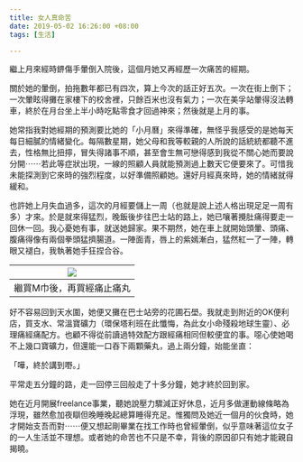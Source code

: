 ```yaml
---
title: 女人真命苦
date: 2019-05-02 16:26:00 +08:00
tags: [生活]

---
```


  
  
  
繼上月來經時鎅傷手暈倒入院後，這個月她又再經歷一次痛苦的經期。  
  
關於她的暈倒，拍拖數年都已有四次，算上今次的話正好五次。一次在街上倒下；一次暈眩得攤在家樓下的校舍裡，只餘百米也沒有氣力；一次在美孚站暈得沒法轉車，終於在月台坐上半小時吃點零食才回過神來；然後就是上月的事。  
  
她常指我對她經期的預測要比她的「小月曆」來得準確，無怪乎我感受的是她每天每日細膩的情緒變化。每隔數星期，她父母和我等較親的人所說的話統統都聽不進去，性格無比扭擰，冒失得諸事不順，甚至會生無可戀得感到我從不關心她而要說分開⋯⋯若此等症狀出現，一線的照顧人員就能預測過上數天它便要來了。可惜我未能探測到它來時的強烈程度，以好準備照顧她。還好月經真來時，她的情緒就得緩和。  
  
也許她上月失血過多，這次的月經要儲上一周（也就是說上述人格出現足足一周有多）才來。於是就來得猛烈，晚飯後步往巴士站的路上，她已嚷著攪肚痛得要走一回休一回。我心憂她有事，就送她歸家。果不期然，她在車上就開始頭暈、頭痛、腹痛得像有兩個拳頭猛擠腸道。一陣面青，唇上的紫嫣漸白，猛然紅一了一陣，轉眼又褪白，我執著她手狂捏合谷。  
  
  
| [![](https://2.bp.blogspot.com/-JiM8812E4Ss/XMqpUn8tGUI/AAAAAAAAHVE/8A9pS0AH6qgw2jscbceHO1TogwING3-NACLcBGAs/s320/fullsizeoutput_1662.jpeg)](https://2.bp.blogspot.com/-JiM8812E4Ss/XMqpUn8tGUI/AAAAAAAAHVE/8A9pS0AH6qgw2jscbceHO1TogwING3-NACLcBGAs/s1600/fullsizeoutput%5F1662.jpeg) |
| -------------------------------------------------------------------------------------------------------------------------------------------------------------------------------------------------------------------------------------------------------------------------------------- |
| 繼買M巾後，再買經痛止痛丸                                                                                                                                                                                                                                                                          |

  
好不容易回到天水圍，她便又攤在巴士站旁的花圃石壆。我就走到附近的OK便利店，買支水、常溫寶礦力（環保塔利班在此懺悔，為此女小命殘殺地球生靈）、必理痛經痛配方。也顧不得從前讀過特效配方跟經痛相同但較便宜的事。噁心使她喝不上幾口寶礦力，但還能一口吞下兩顆藥丸，過上兩分鐘，始能坐直：  
  
「嘩，終於講到嘢。」  
  
平常走五分鐘的路，走一回停三回般走了十多分鐘，她才終於回到家。  
  
她在近月開展freelance事業，聽她說壓力驟減正好休息，近月多做運動線條略為浮現，雖然愈加夜瞓但晚睡晚起總算睡得充足。惟獨問及她近一個月的伙食時，她才開始支吾而對⋯⋯便又想起剛畢業在找工作時也曾經暈倒，似乎意味著這位女子的一人生活並不理想。或者她的命苦也不只是不幸，背後的原因卻只有她才能親自揭曉。  
  
  
